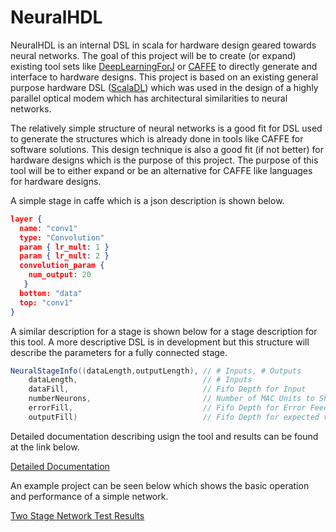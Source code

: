 # NeuralHDL

NeuralHDL is an internal DSL in scala for hardware design geared towards neural networks.
The goal of this project will be to create (or expand) existing tool sets like [DeepLearningForJ](https://deeplearning4j.org/) or [CAFFE](http://caffe.berkeleyvision.org/) to directly generate and interface to hardware designs. This project is based on an existing general purpose hardware DSL ([ScalaDL](https://github.com/andywag/ScalaDL))
which was used in the design of a highly parallel optical modem which has architectural similarities to neural networks.

The relatively simple structure of neural networks is a good fit for DSL used to generate the structures which
is already done in tools like CAFFE for software solutions. This design technique is also a good fit (if not better)
for hardware designs which is the purpose of this project. The purpose of this tool will be to either expand or
be an alternative for CAFFE like languages for hardware designs.

A simple stage in caffe which is a json description is shown below.

```json
layer {
  name: "conv1"
  type: "Convolution"
  param { lr_mult: 1 }
  param { lr_mult: 2 }
  convolution_param {
    num_output: 20
   }
  bottom: "data"
  top: "conv1"
}
```
A similar description for a stage is shown below for a stage description for this tool. A more descriptive DSL is in
development but this structure will describe the parameters for a fully connected stage.

```scala
NeuralStageInfo((dataLength,outputLength), // # Inputs, # Outputs
    dataLength,                            // # Inputs
    dataFill,                              // Fifo Depth for Input
    numberNeurons,                         // Number of MAC Units to Share
    errorFill,                             // Fifo Depth for Error Feedback
    outputFill)                            // Fifo Depth for expected values

```

Detailed documentation describing usign the tool and results can be found at the link below. 

[Detailed Documentation](https://andywag.github.io/NeuralHDL/index.html)

An example project can be seen below which shows the basic operation and performance of a simple network. 

[Two Stage Network Test Results](https://github.com/andywag/NeuralHDL/blob/master/docs/results/TwoStage.ipynb)


